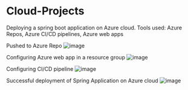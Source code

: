 # Cloud-Projects
Deploying a spring boot application on Azure cloud.
Tools used: Azure Repos, Azure CI/CD pipelines, Azure web apps   
 
Pushed to Azure Repo
![image](https://user-images.githubusercontent.com/82224979/181864572-535cf17a-a042-456d-860a-f09d10322a30.png)

Configuring Azure web app in a resource group
![image](https://user-images.githubusercontent.com/82224979/181865066-1aebcf66-8254-4f89-b25b-efd3aa69a504.png)

Configuring CI/CD pipeline
![image](https://user-images.githubusercontent.com/82224979/181864663-f06bd83c-d663-465a-9ec7-e59386e1299e.png)

Successful deployment of Spring Application on Azure cloud
![image](https://user-images.githubusercontent.com/82224979/181864735-22bdac9f-a198-4d49-a532-9b6bc48d0817.png)

